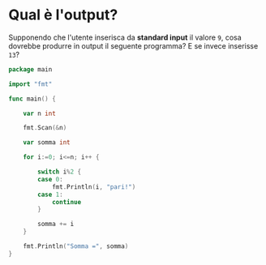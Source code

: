 # Qual è l'output?

Supponendo che l'utente inserisca da **standard input** il valore `9`, cosa dovrebbe produrre in output il seguente programma? E se invece inserisse `13`?

```go
package main

import "fmt"

func main() {

	var n int

	fmt.Scan(&n)

	var somma int

	for i:=0; i<=n; i++ {

		switch i%2 {
		case 0:
			fmt.Println(i, "pari!")
		case 1:
			continue
		}

		somma += i
	}

	fmt.Println("Somma =", somma)
}
```
 
